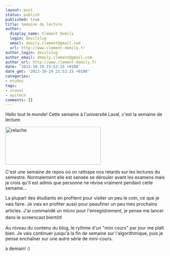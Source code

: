 ```yaml
---
layout: post
status: publish
published: true
title: Semaine de lecture
author:
  display_name: Clément Demily
  login: devilslug
  email: demily.clement@gmail.com
  url: http://www.clement-demily.fr
author_login: devilslug
author_email: demily.clement@gmail.com
author_url: http://www.clement-demily.fr
date: '2013-10-29 23:53:15 +0100'
date_gmt: '2013-10-29 21:53:15 +0100'
categories:
- etudes
tags:
- ulaval
- epitech
comments: []
---
```


Hello tout le monde! Cette semaine à l'université Laval, c'est la semaine de lecture.

<img class="aligncenter size-medium wp-image-332" alt="relache" src="{{ site.base_url }}/img/2013/10/relache-628x250-300x119.jpg" width="300" height="119" />

C'est une semaine de repos où on rattrape nos retards sur les lectures du semestre. Normalement elle est sensée se dérouler avant les examens mais je crois qu'il est admis que personne ne révise vraiment pendant cette semaine...

La plupart des étudiants en profitent pour visiter un peu le coin, ce que je vais faire. <span style="line-height: 1.5;">Je vais en profiter aussi pour peaufiner un peu mes prochains articles. J'ai commandé un micro pour l'enregistrement, je pense me lancer dans le screencast bientôt!</span>

Au niveau du contenu du blog, le rythme d'un "mini cours" par jour me plaît bien. Je vais continuer jusqu'à la fin de semaine sur l'algorithmique, puis je pense enchaîner sur une autre série de mini-cours.

à demain! :)

